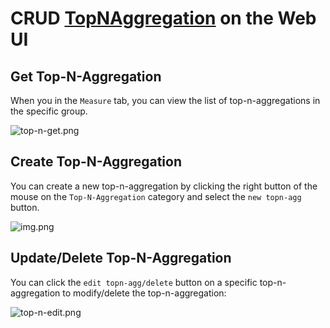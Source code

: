 # CRUD [TopNAggregation](../../../concept/data-model.md#topnaggregation) on the Web UI

## Get Top-N-Aggregation
When you in the `Measure` tab, you can view the list of top-n-aggregations in the specific group.

![top-n-get.png](https://skywalking.apache.org/doc-graph/banyandb/v0.7.0/web-ui/top-n-get.png)

## Create Top-N-Aggregation
You can create a new top-n-aggregation by clicking the right button of the mouse on the `Top-N-Aggregation` category and select the `new topn-agg` button.

![img.png](https://skywalking.apache.org/doc-graph/banyandb/v0.7.0/web-ui/top-n-add.png)

## Update/Delete Top-N-Aggregation
You can click the `edit topn-agg/delete` button on a specific top-n-aggregation to modify/delete the top-n-aggregation:

![top-n-edit.png](https://skywalking.apache.org/doc-graph/banyandb/v0.7.0/web-ui/top-n-edit.png)